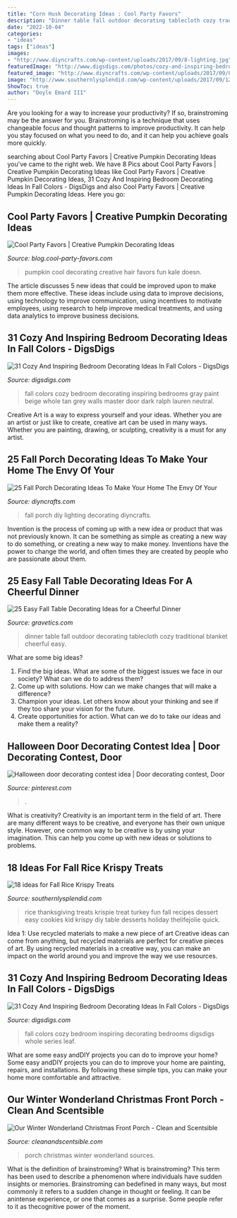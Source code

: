 ```yaml
---
title: "Corn Husk Decorating Ideas : Cool Party Favors"
description: "Dinner table fall outdoor decorating tablecloth cozy traditional blanket cheerful easy"
date: "2022-10-04"
categories:
- "ideas"
tags: ["ideas"]
images:
- "http://www.diyncrafts.com/wp-content/uploads/2017/09/8-lighting.jpg"
featuredImage: "http://www.digsdigs.com/photos/cozy-and-inspiring-bedrooms-in-fall-colors-3.jpg"
featured_image: "http://www.diyncrafts.com/wp-content/uploads/2017/09/8-lighting.jpg"
image: "http://www.southernlysplendid.com/wp-content/uploads/2017/09/123-683x1024.jpg"
ShowToc: true
author: "Doyle Emard III"
---
```



Are you looking for a way to increase your productivity? If so, brainstroming may be the answer for you. Brainstroming is a technique that uses changeable focus and thought patterns to improve productivity. It can help you stay focused on what you need to do, and it can help you achieve goals more quickly.

	

		
searching about Cool Party Favors | Creative Pumpkin Decorating Ideas you've came to the right web. We have 8 Pics about Cool Party Favors | Creative Pumpkin Decorating Ideas like Cool Party Favors | Creative Pumpkin Decorating Ideas, 31 Cozy And Inspiring Bedroom Decorating Ideas In Fall Colors - DigsDigs and also Cool Party Favors | Creative Pumpkin Decorating Ideas. Here you go:
		
    
## Cool Party Favors | Creative Pumpkin Decorating Ideas

<img loading=lazy src="http://blog.cool-party-favors.com/wp-content/uploads/2012/10/Cool-Pumpkin-Ideas.jpg" onerror="this.onerror=null;this.src='https://tse4.mm.bing.net/th?id=OIP.juP8e9nnA5EREnNkvcOv5QHaJ6&amp;pid=15.1';" alt="Cool Party Favors | Creative Pumpkin Decorating Ideas">

_Source: blog.cool-party-favors.com_

>pumpkin cool decorating creative hair favors fun kale doesn. 

	

The article discusses 5 new ideas that could be improved upon to make them more effective. These ideas include using data to improve decisions, using technology to improve communication, using incentives to motivate employees, using research to help improve medical treatments, and using data analytics to improve business decisions.

    
## 31 Cozy And Inspiring Bedroom Decorating Ideas In Fall Colors - DigsDigs

<img loading=lazy src="http://www.digsdigs.com/photos/cozy-and-inspiring-bedrooms-in-fall-colors-15-554x739.jpg" onerror="this.onerror=null;this.src='https://tse4.mm.bing.net/th?id=OIP.wKarJ7RxOiGQPLbh-PToqwHaJ4&amp;pid=15.1';" alt="31 Cozy And Inspiring Bedroom Decorating Ideas In Fall Colors - DigsDigs">

_Source: digsdigs.com_

>fall colors cozy bedroom decorating inspiring bedrooms gray paint beige whole tan grey walls master door dark ralph lauren neutral. 

	

Creative Art is a way to express yourself and your ideas. Whether you are an artist or just like to create, creative art can be used in many ways. Whether you are painting, drawing, or sculpting, creativity is a must for any artist.

    
## 25 Fall Porch Decorating Ideas To Make Your Home The Envy Of Your

<img loading=lazy src="http://www.diyncrafts.com/wp-content/uploads/2017/09/8-lighting.jpg" onerror="this.onerror=null;this.src='https://tse2.mm.bing.net/th?id=OIP.-6RkCbiIHoTDpvpcijp7BgHaOX&amp;pid=15.1';" alt="25 Fall Porch Decorating Ideas To Make Your Home The Envy Of Your">

_Source: diyncrafts.com_

>fall porch diy lighting decorating diyncrafts. 

	

Invention is the process of coming up with a new idea or product that was not previously known. It can be something as simple as creating a new way to do something, or creating a new way to make money. Inventions have the power to change the world, and often times they are created by people who are passionate about them.

    
## 25 Easy Fall Table Decorating Ideas For A Cheerful Dinner

<img loading=lazy src="http://www.gravetics.com/wp-content/uploads/2017/10/Plad-blanket-instead-of-a-traditional-tablecloth-to-cozy-up-your-outdoor-dinner.jpg" onerror="this.onerror=null;this.src='https://tse2.mm.bing.net/th?id=OIP.IRqqrM2uUz0OwPBYfTYj0wHaJQ&amp;pid=15.1';" alt="25 Easy Fall Table Decorating Ideas for a Cheerful Dinner">

_Source: gravetics.com_

>dinner table fall outdoor decorating tablecloth cozy traditional blanket cheerful easy. 

	

What are some big ideas?
1. Find the big ideas. What are some of the biggest issues we face in our society? What can we do to address them?
2. Come up with solutions. How can we make changes that will make a difference?
3. Champion your ideas. Let others know about your thinking and see if they too share your vision for the future.
4. Create opportunities for action. What can we do to take our ideas and make them a reality?

    
## Halloween Door Decorating Contest Idea | Door Decorating Contest, Door

<img loading=lazy src="https://i.pinimg.com/736x/79/47/34/7947343832fb352a8342593c390dcb1a.jpg" onerror="this.onerror=null;this.src='https://tse2.mm.bing.net/th?id=OIP.GsyY7PR1KzpRdx31iaYl8wHaNK&amp;pid=15.1';" alt="Halloween door decorating contest idea | Door decorating contest, Door">

_Source: pinterest.com_

>. 

	

What is creativity?
Creativity is an important term in the field of art. There are many different ways to be creative, and everyone has their own unique style. However, one common way to be creative is by using your imagination. This can help you come up with new ideas or solutions to problems.

    
## 18 Ideas For Fall Rice Krispy Treats

<img loading=lazy src="http://www.southernlysplendid.com/wp-content/uploads/2017/09/123-683x1024.jpg" onerror="this.onerror=null;this.src='https://tse3.mm.bing.net/th?id=OIP.lYaoe-nFto-cIl-xmuupdAHaLG&amp;pid=15.1';" alt="18 ideas for Fall Rice Krispy Treats">

_Source: southernlysplendid.com_

>rice thanksgiving treats krispie treat turkey fun fall recipes dessert easy cookies kid krispy diy table desserts holiday thelifejolie quick. 

	

Idea 1: Use recycled materials to make a new piece of art
Creative ideas can come from anything, but recycled materials are perfect for creative pieces of art. By using recycled materials in a creative way, you can make an impact on the world around you and improve the way we use resources.

    
## 31 Cozy And Inspiring Bedroom Decorating Ideas In Fall Colors - DigsDigs

<img loading=lazy src="http://www.digsdigs.com/photos/cozy-and-inspiring-bedrooms-in-fall-colors-3.jpg" onerror="this.onerror=null;this.src='https://tse1.mm.bing.net/th?id=OIP.q4y3uLWGZNbzNnbIN3m4PwHaLK&amp;pid=15.1';" alt="31 Cozy And Inspiring Bedroom Decorating Ideas In Fall Colors - DigsDigs">

_Source: digsdigs.com_

>fall colors cozy bedroom inspiring decorating bedrooms digsdigs whole series leaf. 

	

What are some easy andDIY projects you can do to improve your home?
Some easy andDIY projects you can do to improve your home are painting, repairs, and installations. By following these simple tips, you can make your home more comfortable and attractive.

    
## Our Winter Wonderland Christmas Front Porch - Clean And Scentsible

<img loading=lazy src="https://www.cleanandscentsible.com/wp-content/uploads/2017/11/Christmas-Front-Porch-Ideas.png" onerror="this.onerror=null;this.src='https://tse4.mm.bing.net/th?id=OIP.yUtnm_bJYE86keQKV1eyLgHaLH&amp;pid=15.1';" alt="Our Winter Wonderland Christmas Front Porch - Clean and Scentsible">

_Source: cleanandscentsible.com_

>porch christmas winter wonderland sources. 

	

What is the definition of brainstroming?
What is brainstroming? This term has been used to describe a phenomenon where individuals have sudden insights or memories. Brainstroming can bedefined in many ways, but most commonly it refers to a sudden change in thought or feeling. It can be anintense experience, or one that comes as a surprise. Some people refer to it as thecognitive power of the moment.

